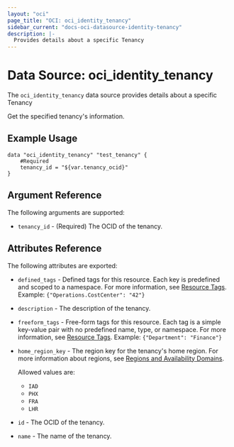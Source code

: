 ```yaml
---
layout: "oci"
page_title: "OCI: oci_identity_tenancy"
sidebar_current: "docs-oci-datasource-identity-tenancy"
description: |-
  Provides details about a specific Tenancy
---
```


# Data Source: oci_identity_tenancy
The `oci_identity_tenancy` data source provides details about a specific Tenancy

Get the specified tenancy's information.

## Example Usage

```hcl
data "oci_identity_tenancy" "test_tenancy" {
	#Required
	tenancy_id = "${var.tenancy_ocid}"
}
```

## Argument Reference

The following arguments are supported:

* `tenancy_id` - (Required) The OCID of the tenancy.


## Attributes Reference

The following attributes are exported:

* `defined_tags` - Defined tags for this resource. Each key is predefined and scoped to a namespace. For more information, see [Resource Tags](https://docs.us-phoenix-1.oraclecloud.com/Content/General/Concepts/resourcetags.htm). Example: `{"Operations.CostCenter": "42"}` 
* `description` - The description of the tenancy.
* `freeform_tags` - Free-form tags for this resource. Each tag is a simple key-value pair with no predefined name, type, or namespace. For more information, see [Resource Tags](https://docs.us-phoenix-1.oraclecloud.com/Content/General/Concepts/resourcetags.htm). Example: `{"Department": "Finance"}` 
* `home_region_key` - The region key for the tenancy's home region. For more information about regions, see [Regions and Availability Domains](https://docs.us-phoenix-1.oraclecloud.com/Content/General/Concepts/regions.htm).

	Allowed values are:
	* `IAD`
	* `PHX`
	* `FRA`
	* `LHR` 
* `id` - The OCID of the tenancy.
* `name` - The name of the tenancy.

